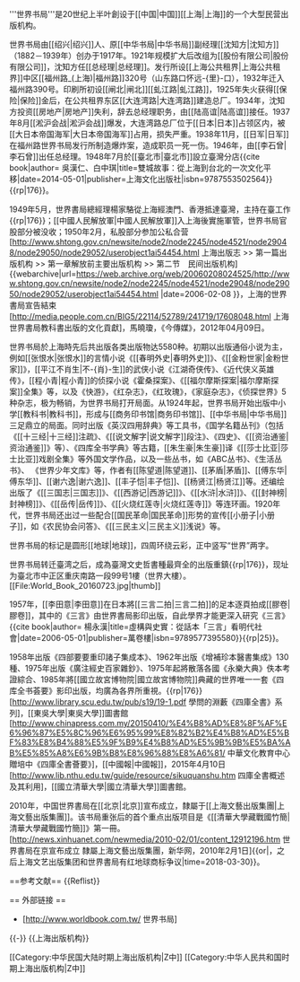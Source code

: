 '''世界书局'''是20世纪上半叶創设于[[中国|中国]][[上海|上海]]的一个大型民营出版机构。

世界书局由[[绍兴|绍兴]]人、原[[中华书局|中华书局]]副经理[[沈知方|沈知方]]（1882－1939年）创办于1917年。1921年规模扩大后改组为[[股份有限公司|股份有限公司]]，沈知方任[[总经理|总经理]]。发行所设[[上海公共租界|上海公共租界]]中区[[福州路_(上海)|福州路]]320号（山东路口怀远-{里}-口），1932年迁入福州路390号。印刷所初设[[闸北|闸北]][[虬江路|虬江路]]，1925年失火获得[[保险|保险]]金后，在公共租界东区[[大连湾路|大连湾路]]建造总厂。1934年，沈知方投资[[房地产|房地产]]失利，辞去总经理职务，由[[陆高谊|陆高谊]]接任。1937年8月[[淞沪会战|淞沪会战]]爆发，大连湾路总厂位于[[日本|日本]]占领区内，被[[大日本帝国海军|大日本帝国海军]]占用，损失严重。1938年11月，[[日军|日军]]在福州路世界书局发行所制造爆炸案，造成职员一死一伤。1946年，由[[李石曾|李石曾]]出任总经理。1948年7月於[[臺北市|臺北市]]設立臺灣分店<ref name=雙城>{{cite book|author= 吳漢仁、白中琪|title=雙城故事：從上海到台北的一次文化平移|date=2014-05-01|publisher=上海文化出版社|isbn=9787553502564}}</ref>{{rp|176}}。

1949年5月，世界書局總經理楊家駱從上海經澳門、香港抵達臺灣，主持在臺工作<ref name=雙城 />{{rp|176}}；[[中國人民解放軍|中國人民解放軍]]入上海後實施軍管，世界书局官股部分被没收；1950年2月，私股部分参加公私合营<ref>[http://www.shtong.gov.cn/newsite/node2/node2245/node4521/node29048/node29050/node29052/userobject1ai54454.html 上海出版志 >> 第一篇出版机构 >> 第一章解放前主要出版机构 >> 第二节　民间出版机构] {{webarchive|url=https://web.archive.org/web/20060208024525/http://www.shtong.gov.cn/newsite/node2/node2245/node4521/node29048/node29050/node29052/userobject1ai54454.html |date=2006-02-08 }}</ref>，上海的世界書局宣告結束<ref>[http://media.people.com.cn/BIG5/22114/52789/241719/17608048.html 上海世界書局教科書出版的文化貢獻]，馬曉瓊，《今傳媒》，2012年04月09日</ref>。

世界书局於上海時先后共出版各类出版物达5580种。初期以出版通俗小说为主，例如[[张恨水|张恨水]]的言情小说《[[春明外史|春明外史]]》、《[[金粉世家|金粉世家]]》，[[平江不肖生|不-{肖}-生]]的武侠小说《江湖奇侠传》、《近代侠义英雄传》，[[程小青|程小青]]的侦探小说《霍桑探案》、《[[福尔摩斯探案|福尔摩斯探案]]全集》等，以及《快游》，《红杂志》，《红玫瑰》，《家庭杂志》，《侦探世界》5种杂志，极为畅销，为世界书局打开局面。从1924年起，世界书局开始出版中小学[[教科书|教科书]]，形成与[[商务印书馆|商务印书馆]]、[[中华书局|中华书局]]三足鼎立的局面。同时出版《英汉四用辞典》等工具书，《国学名籍丛刊》（包括《[[十三经|十三经]]注疏》、《[[说文解字|说文解字]]段注》、《四史》、《[[资治通鉴|资治通鉴]]》等）、《四库全书学典》等古籍，[[朱生豪|朱生豪]]译《[[莎士比亚|莎士比亚]]戏剧全集》等外国文学作品，以及一些丛书，如《ABC丛书》、《生活丛书》、 《世界少年文库》等，作者有[[陈望道|陈望道]]、[[茅盾|茅盾]]、[[傅东华|傅东华]]、[[谢六逸|谢六逸]]、[[丰子恺|丰子恺]]、[[杨贤江|杨贤江]]等。还编绘出版了《[[三国志|三国志]]》、《[[西游记|西游记]]》、《[[水浒|水浒]]》、《[[封神榜|封神榜]]》、《[[岳传|岳传]]》、《[[火烧红莲寺|火烧红莲寺]]》等连环画。1920年代，世界书局还出过一些配合[[国民革命|国民革命]]形势的宣传[[小册子|小册子]]，如《农民协会问答》、《[[三民主义|三民主义]]浅说》等。 

世界书局的标记是圆形[[地球|地球]]，四周环绕云彩，正中竖写“世界”两字。

世界书局转迁臺湾之后，成為臺灣文史哲書種最齊全的出版重鎮<ref name=雙城 />{{rp|176}}，现址为臺北市中正区重庆南路一段99号1樓（世界大樓）。
[[File:World_Book_20160723.jpg|thumb]]

1957年，[[李田意|李田意]]在日本將[[三言二拍|三言二拍]]的足本逐頁拍成[[膠卷|膠卷]]，其中的《三言》由世界書局影印出版，自此學界才能更深入研究《三言》<ref>{{cite book|author= 楊永漢|title=虛構與史實：從話本「三言」看明代社會|date=2006-05-01|publisher=萬卷樓|isbn=9789577395580}}</ref>{{rp|25}}。

1958年出版《四部要要重印諸子集成本》、1962年出版《增補珍本醫書集成》130種、1975年出版《廣注經史百家雜鈔》、1975年起將散落各國《永樂大典》佚本考證綜合、1985年將[[國立故宮博物院|國立故宮博物院]]典藏的世界唯一一套《四库全书荟要》影印出版，均廣為各界所重視。<ref name=雙城 />{{rp|176}}<ref>[http://www.library.scu.edu.tw/pub/s19/19-1.pdf 學問的淵藪《四庫全書》系列]，[[東吳大學|東吳大學]]圖書館</ref><ref>[http://www.chinapress.com.my/20150410/%E4%B8%AD%E8%8F%AF%E6%96%87%E5%8C%96%E6%95%99%E8%82%B2%E4%B8%AD%E5%BF%83%E8%B4%88%E5%9F%B9%E4%B8%AD%E5%9B%9B%E5%BA%AB%E5%85%A8%E6%9B%B8%E8%96%88%E8%A6%81/ 中華文化教育中心 贈培中《四庫全書薈要》]，[[中國報|中國報]]，2015年4月10日</ref><ref>[http://www.lib.nthu.edu.tw/guide/resource/sikuquanshu.htm 四庫全書概述及其利用]，[[國立清華大學|國立清華大學]]圖書館</ref>。

2010年，中国世界書局在[[北京|北京]]宣布成立，隸屬于[[上海文藝出版集團|上海文藝出版集團]]。该书局重张后的首个重点出版项目是《[[清華大學藏戰國竹簡|清華大學藏戰國竹簡]]》第一冊。<ref>[http://news.xinhuanet.com/newmedia/2010-02/01/content_12912196.htm 世界書局在京宣布成立 隸屬上海文藝出版集團，新华网，2010年2月1日]</ref>{{or|，之后上海文艺出版集团和世界書局有红地球商标争议|time=2018-03-30}}。

==参考文献==
{{Reflist}}

== 外部链接 ==
* [http://www.worldbook.com.tw/ 世界书局]

{{-}}
{{上海出版机构}}

[[Category:中华民国大陆时期上海出版机构|Z中]]
[[Category:中华人民共和国时期上海出版机构|Z中]]